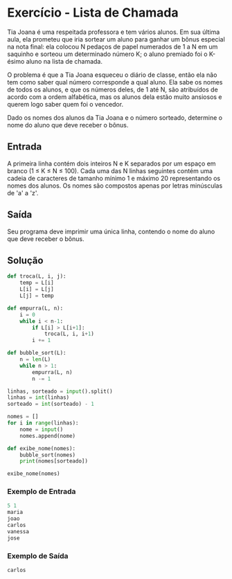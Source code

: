 # Exercício - Lista de Chamada
Tia Joana é uma respeitada professora e tem vários alunos. Em sua última aula, ela prometeu que iria sortear um aluno para ganhar um bônus especial na nota final: ela colocou N pedaços de papel numerados de 1 a N em um saquinho e sorteou um determinado número K; o aluno premiado foi o K-ésimo aluno na lista de chamada.

O problema é que a Tia Joana esqueceu o diário de classe, então ela não tem como saber qual número corresponde a qual aluno. Ela sabe os nomes de todos os alunos, e que os números deles, de 1 até N, são atribuídos de acordo com a ordem alfabética, mas os alunos dela estão muito ansiosos e querem logo saber quem foi o vencedor.

Dado os nomes dos alunos da Tia Joana e o número sorteado, determine o nome do aluno que deve receber o bônus.

## Entrada
A primeira linha contém dois inteiros N e K separados por um espaço em branco (1 ≤ K ≤ N ≤ 100). Cada uma das N linhas seguintes contém uma cadeia de caracteres de tamanho mínimo 1 e máximo 20 representando os nomes dos alunos. Os nomes são compostos apenas por letras minúsculas de 'a' a 'z'.

## Saída
Seu programa deve imprimir uma única linha, contendo o nome do aluno que deve receber o bônus.


## Solução

```python
def troca(L, i, j):
    temp = L[i]
    L[i] = L[j]
    L[j] = temp

def empurra(L, n):
    i = 0
    while i < n-1:
        if L[i] > L[i+1]:
            troca(L, i, i+1)
        i += 1

def bubble_sort(L):
    n = len(L)
    while n > 1:
        empurra(L, n)
        n -= 1

linhas, sorteado = input().split()
linhas = int(linhas)
sorteado = int(sorteado) - 1

nomes = []
for i in range(linhas):
    nome = input()
    nomes.append(nome)

def exibe_nome(nomes):
    bubble_sort(nomes)
    print(nomes[sorteado])

exibe_nome(nomes)
```

### Exemplo de Entrada

```python
5 1
maria
joao
carlos
vanessa
jose
```

### Exemplo de Saída

```python
carlos
```
